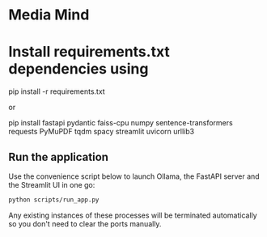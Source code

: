 # Media Mind

# Install requirements.txt dependencies using
pip install -r requirements.txt

or 

pip install fastapi pydantic faiss-cpu numpy sentence-transformers requests PyMuPDF tqdm spacy streamlit uvicorn urllib3

## Run the application

Use the convenience script below to launch Ollama, the FastAPI server and the
Streamlit UI in one go:

```bash
python scripts/run_app.py
```

Any existing instances of these processes will be terminated automatically so
you don't need to clear the ports manually.
